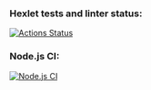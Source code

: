 ### Hexlet tests and linter status:
[![Actions Status](https://github.com/Salamdi/backend-project-lvl2/workflows/hexlet-check/badge.svg)](https://github.com/Salamdi/backend-project-lvl2/actions)
### Node.js CI:
[![Node.js CI](https://github.com/Salamdi/backend-project-lvl2/workflows/node.js/badge.svg)](https://github.com/Salamdi/backend-project-lvl2/actions/workflows/node.js.yml)
